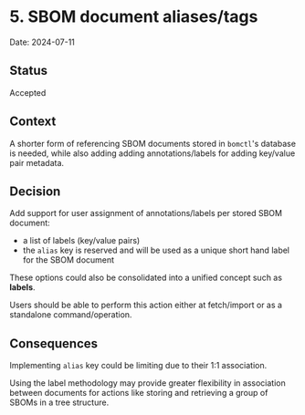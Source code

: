 <!--
This is a template for [Documenting Architecture Decisions - Michael Nygard](https://cognitect.com/blog/2011/11/15/documenting-architecture-decisions).

You can use [adr-tools](https://github.com/npryce/adr-tools) for managing the ADR files.

In each ADR file, write the following sections.
-->
# 5. SBOM document aliases/tags

Date: 2024-07-11

## Status
<!--
A decision may be "proposed" if the project stakeholders haven't agreed with it yet, or "accepted" once it is agreed.
If a later ADR changes or reverses a decision, it may be marked as "deprecated" or "superseded" with a reference to
its replacement.
-->
Accepted

## Context
<!--
This section describes the forces at play, including technological, political, social, and project local. These forces
are probably in tension, and should be called out as such. The language in this section is value-neutral. It is simply
describing facts.
-->
A shorter form of referencing SBOM documents stored in `bomctl`'s database is needed, while also
adding adding annotations/labels for adding key/value pair metadata.

## Decision
<!--
This section describes our response to these forces. It is stated in full sentences, with active voice. "We will …"
-->
Add support for user assignment of annotations/labels per stored SBOM document:

- a list of labels (key/value pairs)
- the `alias` key is reserved and will be used as a unique short hand label for the SBOM document

These options could also be consolidated into a unified concept such as **labels**.

Users should be able to perform this action either at fetch/import or as a standalone command/operation.

## Consequences
<!--
This section describes the resulting context, after applying the decision. All consequences should be listed here, not
just the "positive" ones. A particular decision may have positive, negative, and neutral consequences, but all of them
affect the team and project in the future.
-->

Implementing `alias` key could be limiting due to their 1:1 association.

Using the label methodology may provide greater flexibility in association between documents for
actions like storing and retrieving a group of SBOMs in a tree structure.
